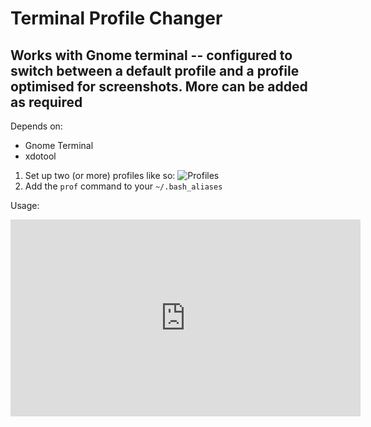 # Terminal Profile Changer
## Works with Gnome terminal -- configured to switch between a default profile and a profile optimised for screenshots. More can be added as required
Depends on:
* Gnome Terminal
* xdotool

1. Set up two (or more) profiles like so:
![Profiles](https://i.imgur.com/Vlr9SS0.png)
2. Add the `prof` command to your `~/.bash_aliases`

Usage:
<iframe width="560" height="315" src="https://www.youtube.com/embed/XBtjXgilwQ4?start=5" frameborder="0" allow="accelerometer; autoplay; encrypted-media; gyroscope; picture-in-picture" allowfullscreen></iframe>
